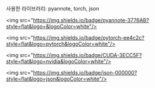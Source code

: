 사용한 라이브러리: pyannote, torch, json

<img src="https://img.shields.io/badge/pyannote-3776AB?style=flat&logo=&logoColor=white"/>

<img src="https://img.shields.io/badge/pytorch-ee4c2c?style=flat&logo=pytorch&logoColor=white"/>

<img src="https://img.shields.io/badge/CUDA-3ECC5F?style=flat&logo=nvidia&logoColor=white"/>

<img src="https://img.shields.io/badge/json-000000?style=flat&logo=json&logoColor=white"/>
